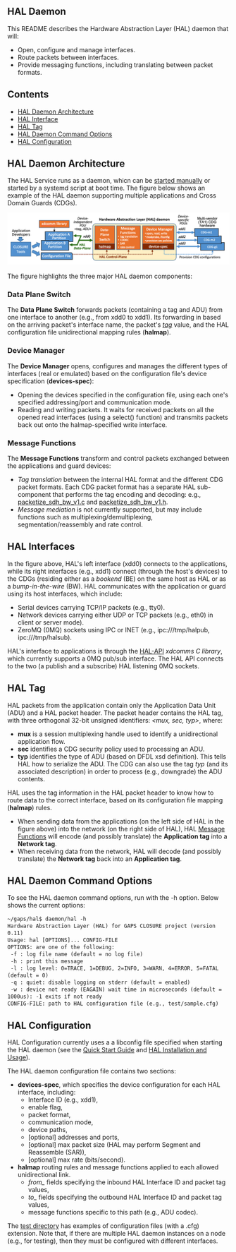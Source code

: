 ## HAL Daemon
This README describes the Hardware Abstraction Layer (HAL) daemon that will:
- Open, configure and manage interfaces.
- Route packets between interfaces.
- Provide messaging functions, including translating between packet formats.


## Contents

- [HAL Daemon Architecture](#hal-daemon-architecture)
- [HAL Interface](#hal-interfaces)
- [HAL Tag](#HAL-tag)
- [HAL Daemon Command Options](#HAL-Daemon-Command-Options)
- [HAL Configuration](#HAL-Configuration)


## HAL Daemon Architecture
The HAL Service runs as a daemon, whicn can be [started manually](../README.md#configurerun-hal-on-target-hardware) or started by a systemd script at boot time. 
The figure below shows an example of the HAL daemon supporting multiple applications and Cross Domain Guards (CDGs).

![HAL interfaces between applications and Network Interfaces.](figure_HAL_daemon.png)

The figure highlights the three major HAL daemon components:
### Data Plane Switch
The **Data Plane Switch** forwards packets (containing a tag and ADU) from one interface to another (e.g., from xdd0 to xdd1). Its forwarding in based on the arriving packet's interface name, the packet's [*tag*](#HAL-tag) value, and the HAL configuration file unidirectional mapping rules (**halmap**).  

### Device Manager
The **Device Manager** opens, configures and manages the different types of interfaces (real or emulated) based on the configuration file's device specification (**devices-spec**):
- Opening the devices specified in the configuration file, using each one's specified addressing/port and communication mode. 
- Reading and writing packets. It waits for received packets on all the opened read interfaces (using a select() function) and transmits packets back out onto the halmap-specified write interface.
  
### Message Functions
The  **Message Functions** transform and control packets exchanged between the applications and guard devices: 
- *Tag translation* between the internal HAL format and the different CDG packet formats. Each CDG packet format has a separate HAL sub-component that performs the tag encoding and decoding: e.g., [packetize_sdh_bw_v1.c](packetize_sdh_bw_v1.c) and [packetize_sdh_bw_v1.h](packetize_sdh_bw_v1.h).
- *Message mediation* is not currently supported, but may include functions such as multiplexing/demultiplexing, segmentation/reassembly and rate control.
  
  
## HAL Interfaces

In the figure above, HAL's left interface (xdd0) connects to the applications, 
while its right interfaces  (e.g., xdd1) connect (through the host's devices) to the CDGs 
(residing either as a  *bookend* (BE) on the same host as HAL or as a *bump-in-the-wire* (BW).
HAL communicates with the application or guard using its host interfaces, which include: 
- Serial devices carrying TCP/IP packets (e.g., tty0).
- Network devices carrying either UDP or TCP packets (e.g., eth0) in client or server mode).
- ZeroMQ (0MQ) sockets using IPC or INET (e.g., ipc:///tmp/halpub, ipc:///tmp/halsub).

HAL's interface to applications is through the [HAL-API](../api/) *xdcomms C library*,
which currently supports a 0MQ pub/sub interface.
The HAL API connects to the two (a publish and a subscribe) HAL listening 0MQ sockets.


## HAL Tag
HAL packets from the application contain only the Application Data Unit (ADU) and a 
HAL packet header. The packet header contains the HAL tag, with three orthogonal 
32-bit unsigned identifiers: *<mux, sec, typ>*, where:
- **mux** is a session multiplexing handle used to identify a unidirectional application flow.
- **sec** identifies a CDG security policy used to processing an ADU. 
- **typ** identifies the type of ADU (based on DFDL xsd definition). This tells HAL how to serialize the ADU. The CDG can also use the tag *typ* (and its associated description) in order to process (e.g., downgrade) the ADU contents.

HAL uses the tag information in the HAL packet header to know how to route data 
to the correct interface, based on its configuration file mapping (**halmap**) rules.
- When sending data from the applications (on the left side of HAL in the figure above) into the network (on the right side of HAL), HAL [Message Functions](#Message-Functions) will encode (and possibly translate) the **Application tag** into a **Network tag**.
- When receiving data from the network, HAL will decode (and possibly translate) the **Network tag** back into an **Application tag**.


## HAL Daemon Command Options
To see the HAL daemon command options, run with the -h option.  Below shows the current options:
```
~/gaps/hal$ daemon/hal -h
Hardware Abstraction Layer (HAL) for GAPS CLOSURE project (version 0.11)
Usage: hal [OPTIONS]... CONFIG-FILE
OPTIONS: are one of the following:
 -f : log file name (default = no log file)
 -h : print this message
 -l : log level: 0=TRACE, 1=DEBUG, 2=INFO, 3=WARN, 4=ERROR, 5=FATAL (default = 0)
 -q : quiet: disable logging on stderr (default = enabled)
 -w : device not ready (EAGAIN) wait time in microseconds (default = 1000us): -1 exits if not ready
CONFIG-FILE: path to HAL configuration file (e.g., test/sample.cfg)
```

## HAL Configuration
HAL Configuration currently uses a a libconfig file specified when starting the HAL daemon
(see the [Quick Start Guide](../README.md#quick-start-guide) and 
[HAL Installation and Usage](../README.md#hal-installation-and-usage)).

The HAL daemon configuration file contains two sections:
- **devices-spec**, which specifies the device configuration for each HAL interface, including:
  - Interface ID (e.g., xdd1), 
  - enable flag,
  - packet format,
  - communication mode,
  - device paths,
  - [optional] addresses and ports,
  - [optional] max packet size (HAL may perform Segment and Reassemble (SAR)),
  - [optional] max rate (bits/second).
- **halmap** routing rules and message functions applied to each allowed unidirectional link.
  - *from_* fields specifying the inbound HAL Interface ID and packet tag values,
  - *to_* fields specifying the outbound HAL Interface ID and packet tag values,
  - message functions specific to this path (e.g., ADU codec).


The [test directory](../test/) has examples of configuration files (with a .cfg) extension. Note that, if there are multiple HAL daemon instances on a node (e.g., for testing), then they must be configured with different interfaces.

